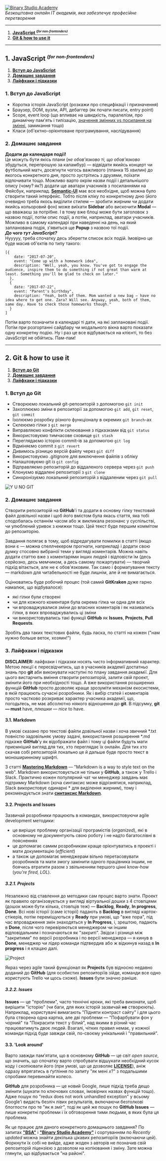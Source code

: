 [![Binary Studio Academy](/assets/logo.png)](http://academy.binary-studio.com)  
*Безкоштовна онлайн IT академія, яка забезпечує професійне перетворення*

---------
1. [**JavaScript <sup><small><em>(for non-frontenders)</em></small></sup>**](#1-javascript-for-non-frontenders)
2. [**Git & how to use it**](#2-git--how-to-use-it)
---------

## 1. JavaScript <sup><small><em>(for non-frontenders)</em></small></sup>
1. [**Вступ до JavaScript**](#)
2. [**Домашнє завдання**](#)
3. [**Лайфхаки і підказки**](#)

### 1. Вступ до JavaScript

* Коротка історія JavaScript (розкажи про специфікації і призначення)
* Браузер, DOM, вузли, API, дебаггер (як почати писати, entry point)
* Scope, event loop (що впливає на швидкість, паралелізм, про динамічну пам'ять і типізацію, [значення змінних vs посилання на змінні](https://codeburst.io/explaining-value-vs-reference-in-javascript-647a975e12a0), замикання тощо)
* Класи (об'єктно-орієнтоване програмування, наслідування)

### 2. Домашнє завдання

**Додати до календаря події!**  
Це можуть бути якісь плани (*не обов'язково ті, що обов'язково* збудуться, перепрошую за каламбур) — відвідати якийсь концерт чи футбольний матч, досягнути чогось важливого (планка 15 хвилин) до якогось конкретного дня, просто зустрітись з друзями, поїхати відпочивати тощо. Можливо варто окрім назви події і детальнішого опису (чому? як?) додати ще аватари учасників з посиланнями на Фейсбук, наприклад. [**Semantic-UI**](https://semantic-ui.com/) має все необхідне, щоб можна було створити такий інтерфейс. Тобто після кліку по конкретному дню (його очевидно треба якось виділити стилем — зробити жирним чи додати якийсь кольоровий фон) може виїхати **Sidebar** або вискочити **Modal** — що вважаєш за потрібне. І в тому вже блоці може бути заголовок з назвою події, потім опис події, а потім, наприклад, аватари учасників. Можливо в самому календарі при наведенні на день, на який запланована подія, з'явиться ще **Popup** з назвою тої події.  
***До чого тут JavaScript?***  
Нууууу, треба спочатку десь зберегти список всіх подій. Імовірно це буде масив об'єктів по типу такого:
```
[{
    date: "2017-07-20",
    event: "Come up with a homework idea",
    description: "Well, yeah, you know. You've got to engage the audience, inspire them to do something if not great than warm at least. Something you'll be glad to check on later."
  },
  {
    date: "2017-07-22",
    event: "Parent's birthday",
    description: "Yeah, both of them. Mom wanted a new bag — have no idea where to get one. Zara? Will see. Anyway, yeah, both of them, same day. Have to check those homeworks though."
  }
]
```
Потім варто позначити в календарі ті дати, на які заплановані події. Потім при розгортанні сайдбару чи модального вікна варто показати одну конкретну подію. Ну і раз це все відбувається на клієнті, то без JavaScript не обійтись. Пам-пам!

---------

## 2. Git & how to use it
1. [**Вступ до Git**](#1-Вступ-до-git)
2. [**Домашнє завдання**](#2-Домашнє-завдання)
3. [**Лайфхаки і підказки**](#3-Лайфхаки-і-підказки)

### 1. Вступ до Git

* Створюємо локальний git-репозиторій з допомогою `git init`
* Захоплюємо зміни в репозиторії за допомогою `git add`, `git reset`, `git commit`
* Ізолюємо розробку різного функціоналу в окремих `git branch`-ах
* Склеюємо гілки з `git merge`
* Виправляємо конфлікти склеювання з підказками від `git status`
* Використовуємо тимчасове сховище `git stash`
* Переглядаємо історію commit-ів за допомогою `git log`
* Відміняємо commit з `git revert`
* Дивимось різницю версій файлу через `git diff`
* Використовуємо .gitignore для виключення файлів з обліку
* Налаштовуємо git із `git config`
* Відправляємо репозиторій до віддаленого сервера через `git push`
* Клонуємо віддалені репозиторії з `git clone`
* Синхронізуємо локальний репозиторій з віддаленим через `git pull`

![Y U NO GIT](/assets/y-u-no-git.png)

### 2. Домашнє завдання

Створити репозиторій на **GitHub**'і та додати в основну гілку текстовий файл довільної назви і щоб його вмістом була якась стаття, яка тобі сподобалась останнім часом або ж викликала резонанс у суспільстві, чи улюблений уривок з книжки тощо. Цей текст буде першим коммітом до репозиторію.

Завдання полягає в тому, щоб відредагувати помилки в статті (якщо вони є — можна спеллчекером прогнати, наприклад) і додати свою думку стосовно вибраної теми у вигляді коментарів. Можна навіть додати статтю вже з коментарями інших людей і відповісти їм (десь серйозно, десь мемчиком, а десь самому пожартувати) — творчий підхід вітається, але не є обов'язковим. Так само і форматування тексту — markdown для читабельності не буде лишнім, але й не вимагається.

Оцінюватись буде робочий процес (той самий **GitKraken** дуже гарно намалює, що відбувалося):

* які гілки були створені
* чи для кожного коментаря була окрема гілка чи одна для всіх
* чи впроваджувалися зміни до власних коментарів і як називались гілки, в яких впроваджувались ці зміни
* чи використовувались такі функції **GitHub** як **Issues**, **Projects**, **Pull Requests**.

Зробіть два таких текстових файли, будь ласка, по статті на кожен ("нам нужно больше веток, хозяин!")

### 3. Лайфхаки і підказки
**DISCLAIMER:** лайфхаки і підказки носять чисто інформативний характер. Метою лекції є пересвідчитись, що в учасників академії достатньо знань про **git** аби виконувати наступні по плану завдання академії. Для цього вистарчить вміння створити репозиторій, залити свій проект, змінити його при необхідності тощо. А вже використання розширених функцій **GitHub** просто дозволяє краще зрозуміти механізм екосистеми, в якій працюють сучасні розробники. Як і вибір статей і коментарів просто частково розкриває характер учасника академії, що, погодьтесь, не має абсолютно ніякого відношення до **git**. В підсумку, **git — must** have, *плюшки — nice* to have.

#### 3.1. Markdown
В умові сказано про текстові файли довільної назви і хоча звичний *.txt повністю задовільняє умову задачі, використання розширення *.md підкаже **GitHub**'у як відображати файл і тому ці файли будуть мати приємніший вигляд для тих, хто переглядає їх онлайн. Для тих хто скачав собі репозиторій локально це й дальше буде просто текст в моноширинному шрифті.

З статті [**Mastering Markdown**](https://guides.github.com/features/mastering-markdown/) — "Markdown is a way to style text on the web". Markdown використовується не тільки у **GitHub**, а також у Trello і Slack. Практично кожен популярний чат чи менеджер завдань має підтримку Markdown (хоча синтаксис може відрізнятися, наприклад, Slack використовує одинарні * для виділення жирним), тому і рекомендується знати [**синтаксис Markdown**](https://guides.github.com/pdfs/markdown-cheatsheet-online.pdf).

#### 3.2. Projects and Issues
Зазвичай розробники працюють в командах, використовуючи agile development методики:

* це вирішує проблему організації програмістів (*organized*), які в основному не документують свою роботу і не надто багатослівні в поясненнях
* це допомагає самим розробникам краще орієнтуватись в проекті і мати документацію (*efficient*)
* а також це допомагає менеджерам вільно перетасовувати розробників та мати змогу замінити одного працівника іншим, не боячись втратити разом з звільненням першого цінні know-how (*you're fired, LOL*).

##### 3.2.1. Projects

Незалежно від ставлення до методики сам процес варто знати. Проект як правило організовується у вигляді віртуальної дошки з 4 стовпцями (дошок може бути кілька, стовпців теж) — **Backlog**, **Ready**, **In progress**, **Done**. Всі нові історії (саме історії) падають в **Backlog** в вигляді карток-стікерів, потім переміщуються у **Ready** при умові, що "вже пора", під час впровадження змін знаходяться у **In Progress**, і, зрештою, падають в **Done**, після чого перевіряються менеджером чи іншим відповідальним і позначаються як "закриті". Звідси і різниця між "закритими" по версії розробника і по версії менеджера — я кинув в **Done**, менеджер чи лідер команди підтвердив або ж відкинув назад в **In progress** і я клацаю далі.

![Project](/assets/project.png)

Якраз через agile такий функціонал як **Projects** був відносно недавно доданий до **GitHub** (для особистих репозиторіїв зійде, команди все одно користують Trello чи щось схоже). **Issues** були значно раніше.

##### 3.2.2. Issues

**Issues** — це "проблеми", часто технічні кроки, які треба виконати, щоб вирішити "історію" (чи баги, для яких історій зазвичай **не** створюють). Наприклад, користувачі вимагають "Підняти контраст сайту" і для цього була створена одна картка, але дві проблеми — "Пофарбувати фон у чорний" та "Покрасити текст у білий", над якими в різний час працюватимуть двоє людей. Взагалі, чітких правил немає, у кожної команди підхід буде завжди свій, по-своєму унікальний і "правильний".

#### 3.3. 'Look around'
Варто завжди пам'ятати, що в основному **GitHub** — це світ *open source*, що значить, що спочатку варто спробувати відшукати необхідний кусок коду і скопіювати його (при умові, що це дозволяє [**LICENSE**](https://github.com/reactjs/redux/blob/master/LICENSE.md)), аніж одразу впрягатись в ґуґління по запиту "як мені *х*?" з подальшими спробами перевинайти колесо.

**GitHub** для розробника — це новий Google, лише підхід треба дещо змінити (шукати по ключових словах, імовірних назвах функцій тощо). Адже пошук по "redux does not work unhandled exception" у всьому Google'і видасть безліч лівих результатів, включаючи безтолкові блогпости про те "як я зміг", тоді як цей же пошук по **GitHub Issues** — лише конкретні проблеми і їх обговорення тими людьми, в яких була ця проблема.

Як це працює для даного конкретного домашнього завдання? По запитах [**"BSA"**](https://github.com/search?o=desc&q=BSA&s=updated&type=Repositories&utf8=%E2%9C%93) і [**"Binary Studio Academy"**](https://github.com/search?o=desc&q=Binary+Studio+Academy&s=updated&type=Repositories&utf8=%E2%9C%93) і сортуванням по *Recently updated* можна знайти декілька цікавих репозиторіїв (включаючи цей). Форкнути їх собі не вийде, адже жоден з авторів не позначив свій репозиторій ліцензією з дозволом на копіювання і зміну. Зате можна глянути, що відбувається "на районі".
